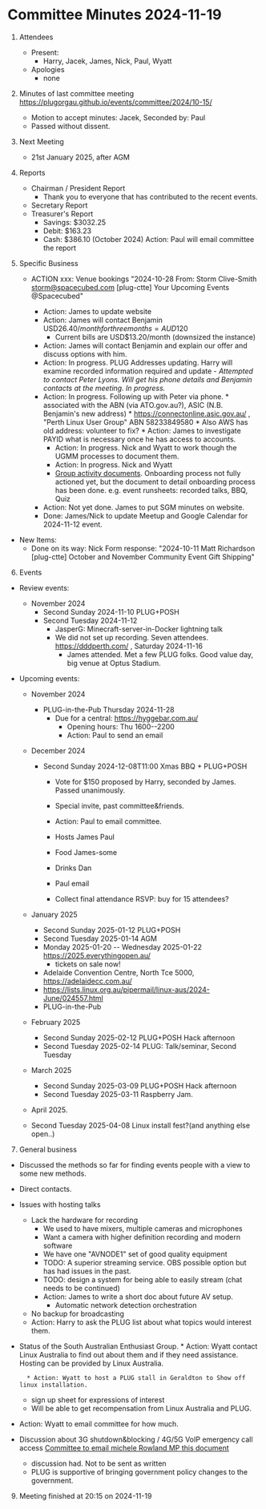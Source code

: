 # Committee Minutes 2024-11-19

1. Attendees
    * Present:
       - Harry, Jacek, James, Nick, Paul, Wyatt
    * Apologies
       - none
2. Minutes of last committee meeting
https://plugorgau.github.io/events/committee/2024/10-15/
    * Motion to accept minutes: Jacek, Seconded by: Paul
    * Passed without dissent.
    
3. Next Meeting
    * 21st January 2025, after AGM

4. Reports
    - Chairman / President Report
      - Thank you to everyone that has contributed to the recent events.
    - Secretary Report
    - Treasurer's Report
      - Savings: $3032.25
      - Debit: $163.23
      - Cash: $386.10 (October 2024) Action: Paul will email committee the report

5. Specific Business
    - ACTION xxx: Venue bookings "2024-10-28 From: Storm Clive-Smith <storm@spacecubed.com> [plug-ctte] Your Upcoming Events @Spacecubed"

        * Action: James to update website
        * Action: James will contact Benjamin USD$26.40/month for three months = AUD$120
          * Current bills are USD$13.20/month (downsized the instance)
        * Action: James will contact Benjamin and explain our offer and discuss options with him.
        * Action: In progress. PLUG Addresses updating. Harry will examine recorded information required and update - *Attempted to contact Peter Lyons. Will get his phone details and Benjamin contacts at the meeting. In progress.*
         * Action: In progress. Following up with Peter via phone.
          * associated with the ABN (via ATO.gov.au?), ASIC (N.B. Benjamin's new address)
          * https://connectonline.asic.gov.au/ , "Perth Linux User Group" ABN 58233849580
          * Also AWS has old address: volunteer to fix?
          * Action: James to investigate PAYID what is necessary once he has access to accounts.
            * Action: In progress. Nick and Wyatt to work though the UGMM processes to document them.
            * Action: In progress. Nick and Wyatt
            * [Group activity documents](https://hackmd.io/@plug/r1mD75lWkl/edit). Onboarding process not fully actioned yet, but the document to detail onboarding process has been done. e.g. event runsheets: recorded talks, BBQ, Quiz
        * Action: Not yet done. James to put SGM minutes on website.
        * Done: James/Nick to update Meetup and Google Calendar for 2024-11-12 event.
    
  * New Items:
    - Done on its way: Nick Form response: "2024-10-11 Matt Richardson [plug-ctte] October and November Community Event Gift Shipping"

6. Events
  * Review events:
    * November 2024
      * Second Sunday 2024-11-10 PLUG+POSH
      * Second Tuesday 2024-11-12
        * JasperG: Minecraft-server-in-Docker lightning talk
        * We did not set up recording. Seven attendees. https://dddperth.com/ , Saturday 2024-11-16
          * James attended. Met a few PLUG folks. Good value day, big venue at Optus Stadium.

  * Upcoming events:
    * November 2024
      * PLUG-in-the-Pub Thursday 2024-11-28
        * Due for a central: https://hyggebar.com.au/
          * Opening hours: Thu 1600--2200
          * Action: Paul to send an email
         
    * December 2024
      * Second Sunday 2024-12-08T11:00 Xmas BBQ + PLUG+POSH
        * Vote for $150 proposed by Harry, seconded by James. Passed unanimously.
        * Special invite, past committee&friends.
    
        * Action: Paul to email committee.
        * Hosts James Paul 
        * Food James-some
        * Drinks Dan
        * Paul email
        * Collect final attendance RSVP: buy for 15 attendees?

    * January 2025
      * Second Sunday 2025-01-12 PLUG+POSH
      * Second Tuesday 2025-01-14 AGM
      * Monday 2025-01-20 -- Wednesday 2025-01-22 https://2025.everythingopen.au/
        * tickets on sale now!
      * Adelaide Convention Centre, North Tce 5000, https://adelaidecc.com.au/
      * https://lists.linux.org.au/pipermail/linux-aus/2024-June/024557.html
      * PLUG-in-the-Pub
    * February 2025
      * Second Sunday 2025-02-12 PLUG+POSH Hack afternoon
      * Second Tuesday 2025-02-14 PLUG: Talk/seminar, Second Tuesday 
    * March 2025
      * Second Sunday 2025-03-09 PLUG+POSH Hack afternoon
      * Second Tuesday 2025-03-11 Raspberry Jam.
     * April 2025.
      * Second Tuesday 2025-04-08
     Linux install fest?(and anything else open..)

7. General business

  * Discussed the methods so far for finding events people with a view to some new methods.
  * Direct contacts.
  * Issues with hosting talks
     * Lack the hardware for recording
       * We used to have mixers, multiple cameras and microphones
       * Want a camera with higher definition recording and modern software
       * We have one "AVNODE1" set of good quality equipment
       * TODO: A superior streaming service. OBS possible option but has had issues in the past.
       * TODO: design a system for being able to easily stream (chat needs to be continued)  
       * Action: James to write a short doc about future AV setup.
         * Automatic network detection orchestration
     * No backup for broadcasting
     * Action: Harry to ask the PLUG list about what topics would interest them.


* Status of the South Australian Enthusiast Group. 
        * Action: Wyatt contact Linux Australia to find out about them and if they need assistance. Hosting can be provided by Linux Australia.
        
        * Action: Wyatt to host a PLUG stall in Geraldton to Show off linux installation.
    - sign up sheet for expressions of interest
    - Will be able to get recompensation from Linux Australia and PLUG.
* Action: Wyatt to email committee for how much.

* Discussion about 3G shutdown&blocking / 4G/5G VoIP emergency call access [Committee to email michele Rowland MP this document](https://hackmd.io/@loomhigh/HJ2Bu-jZyl)
  * discussion had. Not to be sent as written
  * PLUG is supportive of bringing government policy changes to the government.

9. Meeting finished at 20:15 on 2024-11-19
